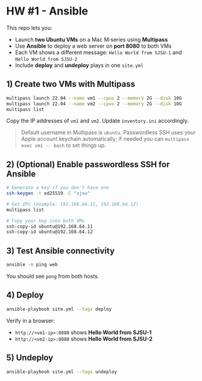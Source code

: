 # HW #1 - Ansible

This repo lets you:
- Launch **two Ubuntu VMs** on a Mac M‑series using **Multipass**
- Use **Ansible** to deploy a web server on **port 8080** to both VMs
- Each VM shows a different message: `Hello World from SJSU-1` and `Hello World from SJSU-2`
- Include **deploy** and **undeploy** plays in one `site.yml`


## 1) Create two VMs with Multipass

```bash
multipass launch 22.04 --name vm1 --cpus 2 --memory 2G --disk 10G
multipass launch 22.04 --name vm2 --cpus 2 --memory 2G --disk 10G
multipass list
```

Copy the IP addresses of `vm1` and `vm2`. Update `inventory.ini` accordingly.

> Default username in Multipass is `ubuntu`. Passwordless SSH uses your Apple account keychain automatically; if needed you can `multipass exec vm1 -- bash` to set things up.

## 2) (Optional) Enable passwordless SSH for Ansible

```bash
# Generate a key if you don't have one
ssh-keygen -t ed25519 -C "sjsu"

# Get IPs (example: 192.168.64.11, 192.168.64.12)
multipass list

# Copy your key into both VMs
ssh-copy-id ubuntu@192.168.64.11
ssh-copy-id ubuntu@192.168.64.12
```

## 3) Test Ansible connectivity

```bash
ansible -m ping web
```

You should see `pong` from both hosts.

## 4) Deploy

```bash
ansible-playbook site.yml --tags deploy
```

Verify in a browser:
- `http://<vm1-ip>:8080` shows **Hello World from SJSU-1**
- `http://<vm2-ip>:8080` shows **Hello World from SJSU-2**

## 5) Undeploy

```bash
ansible-playbook site.yml --tags undeploy
```

